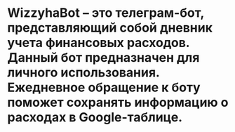 # WizzyhaBot – это телеграм-бот, представляющий собой дневник учета финансовых расходов. Данный бот предназначен для личного использования. Ежедневное обращение к боту поможет сохранять информацию о расходах в Google-таблице.